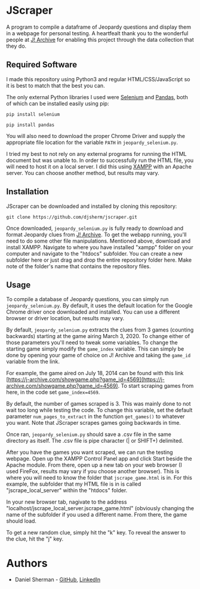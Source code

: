 # JScraper
A program to compile a dataframe of Jeopardy questions and display them in a webpage for personal testing. A heartfealt thank you to the wonderful people at [J! Archive](https://j-archive.com/) for enabling this project through the data collection that they do.

## Required Software

I made this repository using Python3 and regular HTML/CSS/JavaScript so it is best to match that the best you can.

The only external Python libraries I used were [Selenium](https://pypi.org/project/selenium/) and [Pandas](https://pypi.org/project/pandas/), both of which can be installed easily using pip:

`pip install selenium`

`pip install pandas`

You will also need to download the proper Chrome Driver and supply the appropriate file location for the variable `PATH` in `jeopardy_selenium.py`.

I tried my best to not rely on any external programs for running the HTML document but was unable to. In order to successfully run the HTML file, you will need to host it on a local server. I did this using [XAMPP](https://www.apachefriends.org/) with an Apache server. You can choose another method, but results may vary.

## Installation

JScraper can be downloaded and installed by cloning this repository:

`git clone https://github.com/djsherm/jscraper.git`

Once downloaded, `jeopardy_selenium.py` is fully ready to download and format Jeopardy clues from [J! Archive](https://j-archive.com/). To get the webapp running, you'll need to do some other file manipulations. Mentioned above, download and install XAMPP. Navigate to where you have installed "xampp" folder on your computer and navigate to the "htdocs" subfolder. You can create a new subfolder here or just drag and drop the entire repository folder here. Make note of the folder's name that contains the repository files.

## Usage

To compile a database of Jeopardy questions, you can simply run `jeopardy_selenium.py`. By default, it uses the default location for the Google Chrome driver once downloaded and installed. You can use a different browser or driver location, but results may vary.

By default, `jeopardy_selenium.py` extracts the clues from 3 games (counting backwards) starting at the game airing March 3, 2020. To change either of those parameters you'll need to tweak some variables. To change the starting game simply modify the `game_index` variable. This can simply be done by opening your game of choice on J! Archive and taking the `game_id` variable from the link.

For example, the game aired on July 18, 2014 can be found with this link [https://j-archive.com/showgame.php?game_id=4569](https://j-archive.com/showgame.php?game_id=4569). To start scraping games from here, in the code set `game_index=4569`.

By default, the number of games scraped is 3. This was mainly done to not wait too long while testing the code. To change this variable, set the default parameter `num_pages_to_extract` in the function `get_games()` to whatever you want. Note that JScraper scrapes games going backwards in time.

Once ran, `jeopardy_selenium.py` should save a .csv file in the same directory as itself. The .csv file is pipe character (| or SHIFT+\) delimited.

After you have the games you want scraped, we can run the testing webpage. Open up the XAMPP Control Panel app and click Start beside the Apache module. From there, open up a new tab on your web browser (I used FireFox, results may vary if you choose another browser). This is where you will need to know the folder that `jscrape_game.html` is in. For this example, the subfolder that my HTML file is in is called "jscrape_local_server" within the "htdocs" folder.

In your new browser tab, nagivate to the address "localhost/jscrape_local_server.jscrape_game.html" (obviously changing the name of the subfolder if you used a different name. From there, the game should load.

To get a new random clue, simply hit the "k" key. To reveal the answer to the clue, hit the "j" key.

# Authors

- Daniel Sherman - [GitHub](https://github.com/djsherm), [LinkedIn](https://www.linkedin.com/in/d-sherman18/)

